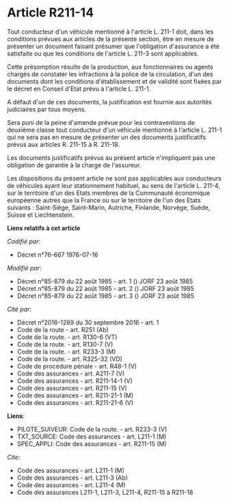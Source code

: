 # Article R211-14

Tout conducteur d'un véhicule mentionné à l'article L. 211-1 doit, dans les conditions prévues aux articles de la présente
section, être en mesure de présenter un document faisant présumer que l'obligation d'assurance a été satisfaite ou que les
conditions de l'article L. 211-3 sont applicables.

Cette présomption résulte de la production, aux fonctionnaires ou agents chargés de constater les infractions à la police de
la circulation, d'un des documents dont les conditions d'établissement et de validité sont fixées par le décret en Conseil
d'Etat prévu à l'article L. 211-1.

A défaut d'un de ces documents, la justification est fournie aux autorités judiciaires par tous moyens.

Sera puni de la peine d'amende prévue pour les contraventions de deuxième classe tout conducteur d'un véhicule mentionné à
l'article L. 211-1 qui ne sera pas en mesure de présenter un des documents justificatifs prévus aux articles R. 211-15 à R.
211-18.

Les documents justificatifs prévus au présent article n'impliquent pas une obligation de garantie à la charge de l'assureur. 

Les dispositions du présent article ne sont pas applicables aux conducteurs de véhicules ayant leur stationnement habituel,
au sens de l'article L. 211-4, sur le territoire d'un des Etats membres de la Communauté économique européenne autres que la
France ou sur le territoire de l'un des Etats suivants : Saint-Siège, Saint-Marin, Autriche, Finlande, Norvège, Suède, Suisse
et Liechtenstein.

**Liens relatifs à cet article**

_Codifié par_:

  - Décret n°76-667 1976-07-16

_Modifié par_:

  - Décret n°85-879 du 22 août 1985 - art. 1 () JORF 23 août 1985
  - Décret n°85-879 du 22 août 1985 - art. 2 () JORF 23 août 1985
  - Décret n°85-879 du 22 août 1985 - art. 3 () JORF 23 août 1985

_Cité par_:

  - Décret n°2016-1289 du 30 septembre 2016 - art. 1
  - Code de la route - art. R251 (Ab)
  - Code de la route. - art. R130-6 (VT)
  - Code de la route. - art. R130-7 (V)
  - Code de la route. - art. R233-3 (M)
  - Code de la route. - art. R325-32 (VD)
  - Code de procédure pénale - art. R48-1 (V)
  - Code des assurances - art. A211-7 (V)
  - Code des assurances - art. R211-14-1 (V)
  - Code des assurances - art. R211-15 (V)
  - Code des assurances - art. R211-21-1 (M)
  - Code des assurances - art. R211-21-6 (V)

**Liens**:

  - PILOTE_SUIVEUR: Code de la route. - art. R233-3 (V)
  - TXT_SOURCE: Code des assurances - art. L211-1 (M)
  - SPEC_APPLI: Code des assurances - art. R211-15 (M)

_Cite_:

  - Code des assurances - art. L211-1 (M)
  - Code des assurances - art. L211-3 (Ab)
  - Code des assurances - art. L211-4 (M)
  - Code des assurances L211-1, L211-3, L211-4, R211-15 à R211-18
